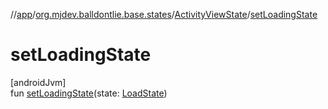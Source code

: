 //[app](../../../index.md)/[org.mjdev.balldontlie.base.states](../index.md)/[ActivityViewState](index.md)/[setLoadingState](set-loading-state.md)

# setLoadingState

[androidJvm]\
fun [setLoadingState](set-loading-state.md)(state: [LoadState](https://developer.android.com/reference/kotlin/androidx/paging/LoadState.html))
